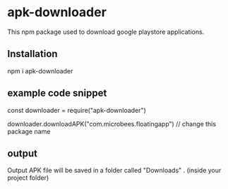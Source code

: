 # apk-downloader
This npm package used to download google playstore applications.

## Installation
npm i apk-downloader

## example code snippet

const downloader = require("apk-downloader")

downloader.downloadAPK("com.microbees.floatingapp") // change this package name

## output
Output APK file will be saved in a folder called "Downloads" . (inside your project folder)
